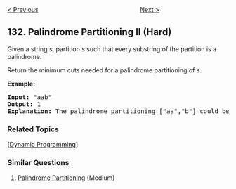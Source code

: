 <!--|This file generated by command(leetcode description); DO NOT EDIT.    |-->
<!--+----------------------------------------------------------------------+-->
<!--|@author    Openset <openset.wang@gmail.com>                           |-->
<!--|@link      https://github.com/openset                                 |-->
<!--|@home      https://github.com/openset/leetcode                        |-->
<!--+----------------------------------------------------------------------+-->

[< Previous](https://github.com/openset/leetcode/tree/master/problems/palindrome-partitioning "Palindrome Partitioning")
　　　　　　　　　　　　　　　　
[Next >](https://github.com/openset/leetcode/tree/master/problems/clone-graph "Clone Graph")

## 132. Palindrome Partitioning II (Hard)

<p>Given a string <em>s</em>, partition <em>s</em> such that every substring of the partition is a palindrome.</p>

<p>Return the minimum cuts needed for a palindrome partitioning of <em>s</em>.</p>

<p><strong>Example:</strong></p>

<pre>
<strong>Input:</strong>&nbsp;&quot;aab&quot;
<strong>Output:</strong> 1
<strong>Explanation:</strong> The palindrome partitioning [&quot;aa&quot;,&quot;b&quot;] could be produced using 1 cut.
</pre>

### Related Topics
  [[Dynamic Programming](https://github.com/openset/leetcode/tree/master/tag/dynamic-programming/README.md)]

### Similar Questions
  1. [Palindrome Partitioning](https://github.com/openset/leetcode/tree/master/problems/palindrome-partitioning) (Medium)
